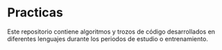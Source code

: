 # Practicas
Este repositorio contiene algoritmos y trozos de código desarrollados en diferentes lenguajes durante los periodos de estudio o entrenamiento.
